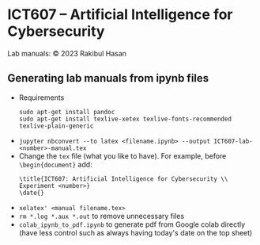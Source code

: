 # ICT607 &ndash; Artificial Intelligence for Cybersecurity

Lab manuals: © 2023 Rakibul Hasan

## Generating lab manuals from ipynb files
- Requirements
    ```
    sudo apt-get install pandoc
    sudo apt-get install texlive-xetex texlive-fonts-recommended texlive-plain-generic
    ```
- `jupyter nbconvert --to latex <filename.ipynb> --output ICT607-lab-<number>-manual.tex`
- Change the `tex` file (what you like to have). For example, before `\begin{document}` add:
    ```
    \title{ICT607: Artificial Intelligence for Cybersecurity \\ Experiment <number>}
    \date{}
    ```
- `xelatex' <manual filename.tex>`
- `rm *.log *.aux *.out` to remove unnecessary files
- `colab_ipynb_to_pdf.ipynb` to generate pdf from Google colab directly (have less control such as always having today's date on the top sheet)